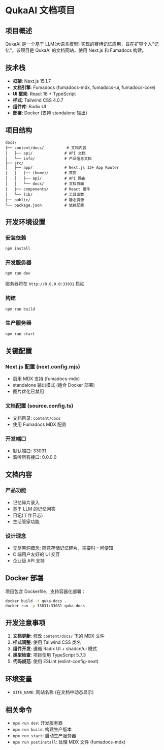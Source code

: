 # QukaAI 文档项目

## 项目概述

QukaAI 是一个基于 LLM(大语言模型) 实现的赛博记忆应用，旨在扩容个人"记忆"。该项目是 QukaAI 的文档网站，使用 Next.js 和 Fumadocs 构建。

## 技术栈

- **框架**: Next.js 15.1.7
- **文档引擎**: Fumadocs (fumadocs-mdx, fumadocs-ui, fumadocs-core)
- **UI 框架**: React 18 + TypeScript
- **样式**: Tailwind CSS 4.0.7
- **组件库**: Radix UI
- **部署**: Docker (支持 standalone 输出)

## 项目结构

```
docs/
├── content/docs/          # 文档内容
│   ├── api/              # API 文档
│   └── info/             # 产品信息文档
├── src/
│   ├── app/              # Next.js 13+ App Router
│   │   ├── (home)/       # 首页
│   │   ├── api/          # API 路由
│   │   └── docs/         # 文档页面
│   ├── components/       # React 组件
│   └── lib/              # 工具函数
├── public/               # 静态资源
└── package.json          # 依赖配置
```

## 开发环境设置

### 安装依赖
```bash
npm install
```

### 开发服务器
```bash
npm run dev
```
服务器将在 `http://0.0.0.0:33031` 启动

### 构建
```bash
npm run build
```

### 生产服务器
```bash
npm run start
```

## 关键配置

### Next.js 配置 (next.config.mjs)
- 启用 MDX 支持 (fumadocs-mdx)
- standalone 输出模式 (适合 Docker 部署)
- 图片优化已禁用

### 文档配置 (source.config.ts)
- 文档目录: `content/docs`
- 使用 Fumadocs MDX 配置

### 开发端口
- 默认端口: 33031
- 监听所有接口: 0.0.0.0

## 文档内容

### 产品功能
- 记忆碎片录入
- 基于 LLM 的记忆问答  
- 日记(工作日志)
- 生活管家功能

### 设计理念
- 无尽黑洞概念: 随意存储记忆碎片，需要时一问便知
- C 端用户友好的 UI 交互
- 企业级 API 支持

## Docker 部署

项目包含 Dockerfile，支持容器化部署：

```bash
docker build -t quka-docs .
docker run -p 33031:33031 quka-docs
```

## 开发注意事项

1. **文档更新**: 修改 `content/docs/` 下的 MDX 文件
2. **样式调整**: 使用 Tailwind CSS 类名
3. **组件开发**: 遵循 Radix UI + shadcn/ui 模式
4. **类型检查**: 项目使用 TypeScript 5.7.3
5. **代码规范**: 使用 ESLint (eslint-config-next)

## 环境变量

- `SITE_NAME`: 网站名称 (在文档中动态显示)

## 相关命令

- `npm run dev`: 开发服务器
- `npm run build`: 构建生产版本
- `npm run start`: 启动生产服务器
- `npm run postinstall`: 处理 MDX 文件 (fumadocs-mdx)